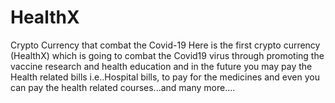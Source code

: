 # HealthX
Crypto Currency that combat the Covid-19 
Here is the first crypto currency (HealthX) 
which is going to combat the Covid19  virus through 
promoting the vaccine research and health education and
 in the future you may pay the Health related bills i.e..Hospital bills, to pay for the medicines and 
even you can pay the health related courses...and many more....
